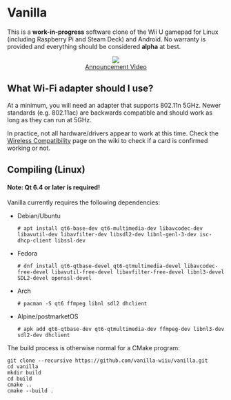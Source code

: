 # Vanilla

This is a **work-in-progress** software clone of the Wii U gamepad for Linux (including Raspberry Pi and Steam Deck) and Android. No warranty is provided and everything should be considered **alpha** at best.

<p align="center">
    <img src="https://raw.githubusercontent.com/vanilla-wiiu/vanilla/master/images/screenshot1.png">
    <br>
    <a href="https://youtu.be/DSgFu4rDxgc">
        Announcement Video
    </a>
</p>

## What Wi-Fi adapter should I use?

At a minimum, you will need an adapter that supports 802.11n 5GHz. Newer standards (e.g. 802.11ac) are backwards compatible and should work as long as they can run at 5GHz.

In practice, not all hardware/drivers appear to work at this time. Check the [Wireless Compatibility](https://github.com/vanilla-wiiu/vanilla/wiki/Wireless-Compatibility) page on the wiki to check if a card is confirmed working or not.

## Compiling (Linux)
#### Note: Qt 6.4 or later is required!
Vanilla currently requires the following dependencies:

- Debian/Ubuntu 
  ```
  # apt install qt6-base-dev qt6-multimedia-dev libavcodec-dev libavutil-dev libavfilter-dev libsdl2-dev libnl-genl-3-dev isc-dhcp-client libssl-dev
  ```
- Fedora
  ```
  # dnf install qt6-qtbase-devel qt6-qtmultimedia-devel libavcodec-free-devel libavutil-free-devel libavfilter-free-devel libnl3-devel SDL2-devel openssl-devel
  ```
- Arch
  ```
  # pacman -S qt6 ffmpeg libnl sdl2 dhclient
  ```
- Alpine/postmarketOS
  ```
  # apk add qt6-qtbase-dev qt6-qtmultimedia-dev ffmpeg-dev libnl3-dev sdl2-dev dhclient
  ```

The build process is otherwise normal for a CMake program:

```
git clone --recursive https://github.com/vanilla-wiiu/vanilla.git
cd vanilla
mkdir build
cd build
cmake ..
cmake --build .
```
